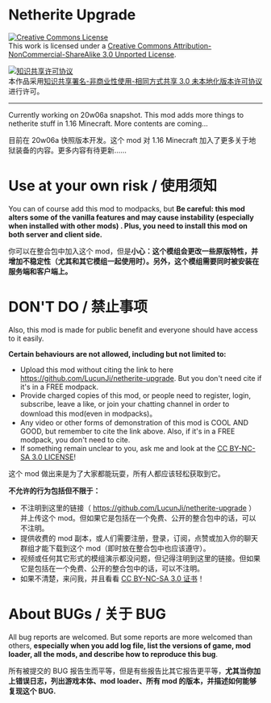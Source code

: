 # Netherite Upgrade
<a rel="license" href="http://creativecommons.org/licenses/by-nc-sa/3.0/"><img alt="Creative Commons License" style="border-width:0" src="https://i.creativecommons.org/l/by-nc-sa/3.0/88x31.png" /></a><br />This work is licensed under a <a rel="license" href="http://creativecommons.org/licenses/by-nc-sa/3.0/">Creative Commons Attribution-NonCommercial-ShareAlike 3.0 Unported License</a>.

<a rel="license" href="http://creativecommons.org/licenses/by-nc-sa/3.0/"><img alt="知识共享许可协议" style="border-width:0" src="https://i.creativecommons.org/l/by-nc-sa/3.0/88x31.png" /></a><br />本作品采用<a rel="license" href="http://creativecommons.org/licenses/by-nc-sa/3.0/">知识共享署名-非商业性使用-相同方式共享 3.0 未本地化版本许可协议</a>进行许可。

---

Currently working on 20w06a snapshot. This mod adds more things to netherite stuff in 1.16 Minecraft. More contents are coming...

目前在 20w06a 快照版本开发。这个 mod 对 1.16 Minecraft 加入了更多关于地狱装备的内容。更多内容有待更新……

# Use at your own risk / 使用须知
You can of course add this mod to modpacks, but **Be careful: this mod alters some of the vanilla features and may cause instability (especially when installed with other mods) . Plus, you need to install this mod on both server and client side.**

你可以在整合包中加入这个 mod，但是**小心：这个模组会更改一些原版特性，并增加不稳定性（尤其和其它模组一起使用时）。另外，这个模组需要同时被安装在服务端和客户端上。**

# DON'T DO / 禁止事项
Also, this mod is made for public benefit and everyone should have access to it easily.

**Certain behaviours are not allowed, including but not limited to:**
- Upload this mod without citing the link to here https://github.com/LucunJi/netherite-upgrade. But you don't need cite if it's in a FREE modpack.
- Provide charged copies of this mod, or people need to register, login, subscribe, leave a like, or join your chatting channel in order to download this mod(even in modpacks)。
- Any video or other forms of demonstration of this mod is COOL AND GOOD, but remember to cite the link above. Also, if it's in a FREE modpack, you don't need to cite.
- If something remain unclear to you, ask me and look at the [CC BY-NC-SA 3.0 LICENSE](./LICENSE)!

这个 mod 做出来是为了大家都能玩耍，所有人都应该轻松获取到它。

**不允许的行为包括但不限于：**
- 不注明到这里的链接（ https://github.com/LucunJi/netherite-upgrade ）并上传这个 mod。但如果它是包括在一个免费、公开的整合包中的话，可以不注明。
- 提供收费的 mod 副本，或人们需要注册，登录，订阅，点赞或加入你的聊天群组才能下载到这个 mod（即时放在整合包中也应该遵守）。
- 视频或任何其它形式的模组演示都没问题，但记得注明到这里的链接。但如果它是包括在一个免费、公开的整合包中的话，可以不注明。
- 如果不清楚，来问我，并且看看 [CC BY-NC-SA 3.0 证书](./LICENSE)！

# About BUGs / 关于 BUG

All bug reports are welcomed. But some reports are more welcomed than others, **especially when you add log file, list the versions of game, mod loader, all the mods, and describe how to reproduce this bug**.

所有被提交的 BUG 报告生而平等，但是有些报告比其它报告更平等，**尤其当你加上错误日志，列出游戏本体、mod loader、所有 mod 的版本，并描述如何能够复现这个 BUG.**